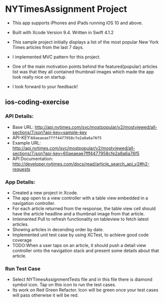 # NYTimesAssignment Project

* This app supports iPhones and iPads running iOS 10 and above.
* Built with Xcode Version 9.4. Written in Swift 4.1.2 
* This sample project initially displays a list of the most popular New York Times articles from the last 7 days.
* I implemented MVC pattern for this project.
* One of the main motivation points behind the featured(popular) articles list was that they all contained thumbnail images which made the app look really nice on startup.

* I look forward to your feedback!


## ios-coding-exercise

### API Details:

* Base URL: http://api.nytimes.com/svc/mostpopular/v2/mostviewed/all-sections/7.json?api-key=sample-key
* API-KEY:`60aeaeae7fff4477958cfe2a8a6a76f5`
* Example URL: http://api.nytimes.com/svc/mostpopular/v2/mostviewed/all-sections/7.json?api-key=60aeaeae7fff4477958cfe2a8a6a76f5
* API Documentation: http://developer.nytimes.com/docs/read/article_search_api_v2#h2-requests

### App Details:

* Created a new project in Xcode.
* The app open to a view controller with a table view embedded in a navigation controller.
* For each article returned from the response, the table view cell should have the article headline and a thumbnail image from that article.
* Imlemented Pull to refresh functionality on tableview to fetch latest articles.
* Showing articles in decending order by date.
* Implemented unit test case by using XCTest, to achieve good code coverage
* TODO:When a user taps on an article, it should push a detail view controller onto the navigation stack and present some details about that article.

### Run Test Case

* Select NYTimesAssignmentTests file and in this file there is diamond symbol icon. Tap on this icon to run the test cases.
* Its work on Red Green Refactor. Icon will be green once your test cases will pass otherwise it will be red.

